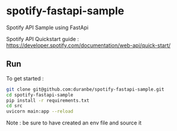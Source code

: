 # spotify-fastapi-sample
Spotify API Sample using FastApi

Spotify API Quickstart guide : https://developer.spotify.com/documentation/web-api/quick-start/

## Run 
To get started : 

```bash
git clone git@github.com:duranbe/spotify-fastapi-sample.git 
cd spotify-fastapi-sample
pip install -r requirements.txt
cd src
uvicorn main:app --reload
```
Note : be sure to have created an env file and source it
